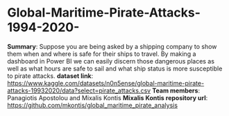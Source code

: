 # Global-Maritime-Pirate-Attacks-1994-2020-
**Summary**: Suppose you are being asked by a shipping company to show them when and where is safe for their ships to travel. By making a dashboard in Power BI we can easily discern those dangerous places as well as what hours are safe to sail and what ship status is more susceptible to pirate attacks.
**dataset link**: https://www.kaggle.com/datasets/n0n5ense/global-maritime-pirate-attacks-19932020/data?select=pirate_attacks.csv
**Team members**: Panagiotis Apostolou and Mixalis Kontis
**Mixalis Kontis repository url**: https://github.com/mkontis/global_maritime_pirate_analysis